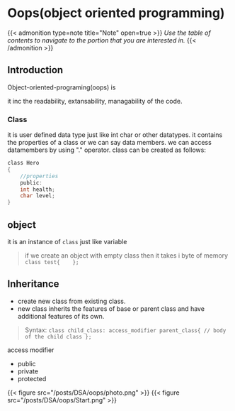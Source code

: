 # Oops(object oriented programming)


<!--more-->
{{< admonition type=note title="Note" open=true >}}
_Use the table of contents to navigate to the portion that you are interested in._
{{< /admonition >}}

## Introduction
Object-oriented-programing(oops) is 

it inc the readability, extansability, managability of the code.

### Class
it is user defined data type just like int char or other datatypes.
it contains the properties of a class or we can say data members.
we can access datamembers by using "." operator.
class can be created as follows:
```c
class Hero
{
    //properties
    public:
    int health;
    char level; 
}
```

## object
it is an instance of `class` just like variable

>if we create an object with empty class then it takes i byte of memory
 `class test{    };`

 
## Inheritance

* create new class from existing class.
* new class inherits the features of base or parent class and have additional features of its own.

>Syntax:
`class child_class: access_modifier parent_class{
  // body of the child class
};
`

access modifier

* public 
* private
* protected

{{< figure src="/posts/DSA/oops/photo.png" >}}
{{< figure src="/posts/DSA/oops/Start.png" >}}

